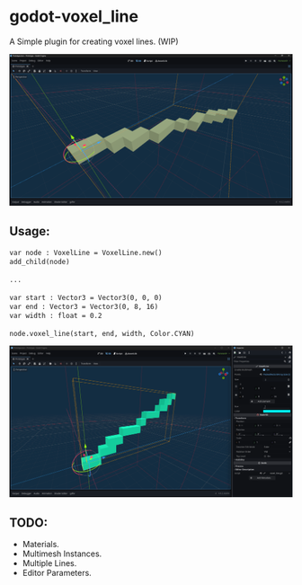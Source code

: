 # godot-voxel_line
A Simple plugin for creating voxel lines. (WIP)

<a href="voxel_line.png?raw=true"><img width=900 src="voxel_line.png"></a>

## Usage:

``` gdscript
var node : VoxelLine = VoxelLine.new()
add_child(node)

...

var start : Vector3 = Vector3(0, 0, 0)
var end : Vector3 = Vector3(0, 8, 16)
var width : float = 0.2

node.voxel_line(start, end, width, Color.CYAN)

```

<a href="Screenshot 2023-04-11 123609.png?raw=true"><img width=900 src="Screenshot 2023-04-11 123609.png"></a>

## TODO:

- Materials.
- Multimesh Instances.
- Multiple Lines.
- Editor Parameters.
